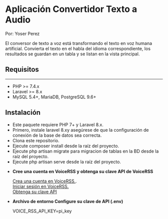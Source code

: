 # Aplicación Convertidor Texto a Audio

Por: Yoser Perez

El conversor de texto a voz está transformando el texto en voz humana artificial. Convierta el texto en el habla del idioma correspondiente, los resultados se guardan en un tabla y se listan en la vista principal.

## Requisitos
------------
 - PHP >= 7.4.x
 - Laravel >= 8.x
 - MySQL 5.4+, MariaDB, PostgreSQL 9.6+

## Instalación

* Este paquete requiere PHP 7+ y Laravel 8.x.
* Primero, instale laravel 8.xy asegúrese de que la configuración de conexión de la base de datos sea correcta.
* Clona este repositorio.
* Ejecute composer install desde la raíz del proyecto.
* Ejecute php artisan migrate para migracion de tablas en la BD desde la raíz del proyecto.
* Ejecute php artisan serve desde la raíz del proyecto.

- **Cree una cuenta en VoiceRSS y obtenga su clave API de VoiceRSS**		
	
	[Crea una cuenta en VoiceRSS.](http://www.voicerss.org).<br />
	[Iniciar sesión en VoiceRSS.](http://www.voicerss.org/login.aspx)<br />
	[Obtenga su clave API](http://www.voicerss.org/personel/)

- **Archivo de entorno Configure su clave de API (.env)**
		
	VOICE_RSS_API_KEY=pi_key
